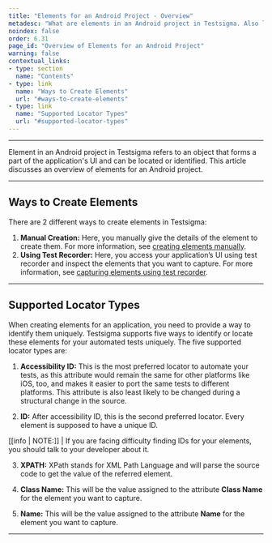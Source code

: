 ```yaml
---
title: "Elements for an Android Project - Overview"
metadesc: "What are elements in an Android project in Testsigma. Also learn how these elements can be captured in 2 different ways in Testsigma"
noindex: false
order: 6.31
page_id: "Overview of Elements for an Android Project"
warning: false
contextual_links:
- type: section
  name: "Contents"
- type: link
  name: "Ways to Create Elements"
  url: "#ways-to-create-elements"
- type: link
  name: "Supported Locator Types"
  url: "#supported-locator-types"
---
```



---


Element in an Android project in Testsigma refers to an object that forms a part of the application's UI and can be located or identified. This article discusses an overview of elements for an Android project.


---

## **Ways to Create Elements**

There are 2 different ways to create elements in Testsigma:

1. **Manual Creation:** Here, you manually give the details of the element to create them. For more information, see [creating elements manually](https://testsigma.com/docs/elements/android-apps/create-manually/).
2. **Using Test Recorder:** Here, you access your application’s UI using test recorder and inspect the elements that you want to capture. For more information, see [capturing elements using test recorder](https://testsigma.com/docs/elements/android-apps/capture-single-element/).

---

## **Supported Locator Types**

When creating elements for an application, you need to provide a way to identify them uniquely. Testsigma supports five ways to identify or locate these elements for your automated tests uniquely. The five supported locator types are:


1. **Accessibility ID:** This is the most preferred locator to automate your tests, as this attribute would remain the same for other platforms like iOS, too, and makes it easier to port the same tests to different platforms. This attribute is also least likely to be changed during a structural change in the source.


2. **ID:** After accessibility ID, this is the second preferred locator. Every element is supposed to have a unique ID. 

[[info | NOTE:]]
| If you are facing difficulty finding IDs for your elements, you should talk to your developer about it.


3. **XPATH:** XPath stands for XML Path Language and will parse the source code to get the value of the referred element. 


4. **Class Name:** This will be the value assigned to the attribute **Class Name** for the element you want to capture.


5. **Name:** This will be the value assigned to the attribute **Name** for the element you want to capture.


---